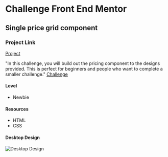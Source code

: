 # Challenge Front End Mentor

## Single price grid component

### Project Link

[Project]

"In this challenge, you will build out the pricing component to the designs provided. This is perfect for beginners and people who want to complete a smaller challenge." [Challenge]

#### Level
  - Newbie

#### Resources
  - HTML
  - CSS

#### Desktop Design
![Desktop Design](https://res.cloudinary.com/dz209s6jk/image/upload/v1558450849/Challenges/etoajz7nokwmphl1jonw.jpg)

[Challenge]: <https://www.frontendmentor.io/challenges/single-price-grid-component-5ce41129d0ff452fec5abbbc>

[Project]: <https://single-price-grid-component-hazel-theta.vercel.app/>